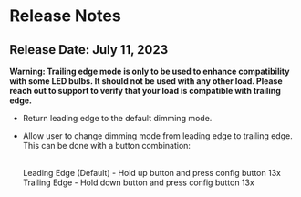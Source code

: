 # Release Notes

## Release Date: July 11, 2023

**Warning: Trailing edge mode is only to be used to enhance compatibility with some LED bulbs. It should not be used with any other load. Please reach out to support to verify that your load is compatible with trailing edge.**

- Return leading edge to the default dimming mode.
- Allow user to change dimming mode from leading edge to trailing edge.
  This can be done with a button combination:

  <br>Leading Edge (Default) - Hold up button and press config button 13x
  <br>Trailing Edge - Hold down button and press config button 13x
